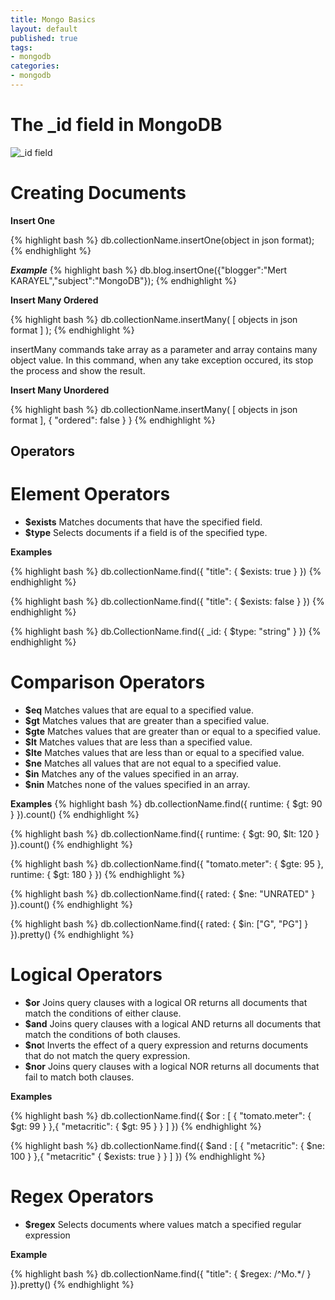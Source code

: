 ```yaml
---
title: Mongo Basics
layout: default
published: true
tags:
- mongodb
categories:
- mongodb
---
```


# The _id field in MongoDB 

![_id field]({{site.baseurl}}/static/img/id-and-ObjectIds-in-MongoDB-2.png)

# Creating Documents

**Insert One**

{% highlight bash %}
db.collectionName.insertOne(object in json format);
{% endhighlight %}

***Example***
{% highlight bash %}
db.blog.insertOne({"blogger":"Mert KARAYEL","subject":"MongoDB"});
{% endhighlight %}

**Insert Many Ordered**

{% highlight bash %}
db.collectionName.insertMany(
    [
       objects in json format
    ]
);
{% endhighlight %}

insertMany commands take array as a parameter and array contains many object value.
In this command, when any take exception occured, its stop the process and show the result.

**Insert Many Unordered**

{% highlight bash %}
db.collectionName.insertMany(
    [
       objects in json format
		],
    {
        "ordered": false 
    }
   }
	 {% endhighlight %}

## Operators
# Element Operators

* **$exists**  Matches documents that have the specified field.
* **$type**	Selects documents if a field is of the specified type.

**Examples**

{% highlight bash %}
db.collectionName.find({ "title": { $exists: true } })
{% endhighlight %}

{% highlight bash %}
db.collectionName.find({ "title": { $exists: false } })
{% endhighlight %}

{% highlight bash %}
db.CollectionName.find({ _id: { $type: "string" } })
{% endhighlight %}

# Comparison Operators

* **$eq**	Matches values that are equal to a specified value.
* **$gt**	Matches values that are greater than a specified value.
* **$gte**	Matches values that are greater than or equal to a specified value.
* **$lt** Matches values that are less than a specified value.
* **$lte**	Matches values that are less than or equal to a specified value.
* **$ne** Matches all values that are not equal to a specified value.
* **$in**	Matches any of the values specified in an array.
* **$nin**	Matches none of the values specified in an array.

**Examples**
{% highlight bash %}
db.collectionName.find({ runtime: { $gt: 90 } }).count()
{% endhighlight %}

{% highlight bash %}
db.collectionName.find({ runtime: { $gt: 90, $lt: 120 } }).count()
{% endhighlight %}

{% highlight bash %}
db.collectionName.find({ "tomato.meter": { $gte: 95 }, runtime: { $gt: 180 } })
{% endhighlight %}

{% highlight bash %}
db.collectionName.find({ rated: { $ne: "UNRATED" } }).count()
{% endhighlight %}

{% highlight bash %}
db.collectionName.find({ rated: { $in: ["G", "PG"] } }).pretty()
{% endhighlight %}

# Logical Operators

* **$or**	Joins query clauses with a logical OR returns all documents that match the conditions of either clause.
* **$and**	Joins query clauses with a logical AND returns all documents that match the conditions of both clauses.
* **$no**t	Inverts the effect of a query expression and returns documents that do not match the query expression.
* **$nor**	Joins query clauses with a logical NOR returns all documents that fail to match both clauses.

**Examples**

{% highlight bash %}
db.collectionName.find({ $or : [ { "tomato.meter": { $gt: 99 } },{ "metacritic": { $gt: 95 } } ] })
{% endhighlight %}

{% highlight bash %}
db.collectionName.find({ $and : [ { "metacritic": { $ne: 100 } },{ "metacritic" { $exists: true } } ] })
{% endhighlight %}


# Regex Operators

* **$regex**	Selects documents where values match a specified regular expression

**Example**

{% highlight bash %}
db.collectionName.find({ "title": { $regex: /^Mo.*/ } }).pretty()
{% endhighlight %}